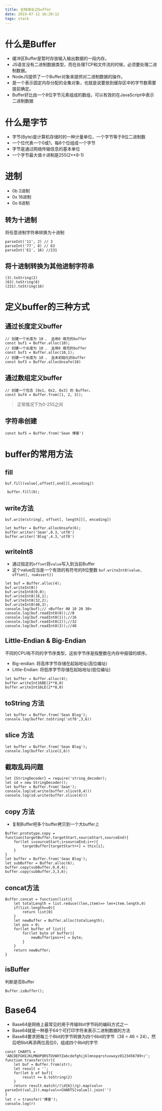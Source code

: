 ```yaml
---
title: 全栈成长之buffer
date: 2019-07-12 16:20:12
tags: stack
---
```


# 什么是Buffer
- 缓冲区Buffer是暂时存放输入输出数据的一段内存。
- JS语言没有二进制数据类型，而在处理TCP和文件流的时候，必须要处理二进制数据。
- NodeJS提供了一个Buffer对象来提供对二进制数据的操作。
- 是一个表示固定内存分配的全集对象，也就是说要放到缓存区中的字节数需要提前确定。
- Buffer好比由一个8位字节元素组成的数组，可以有效的在JavaScript中表示二进制数据

# 什么是字节
- 字节(Byte)是计算机存储时的一种计量单位，一个字节等于8位二进制数
- 一个位代表一个0或1，每8个位组成一个字节
- 字节是通过网络传输信息的基本单位
- 一个字节最大值十进制是255(2**8-1)

# 进制
- 0b 2进制
- 0x 16进制
- 0o 8进制

## 转为十进制
将任意进制字符串转换为十进制
```
parseInt('11', 2) // 3
parseInt('77', 8) // 63
parseInt('E1', 16) //231
```
## 将十进制转换为其他进制字符串
```
(3).toString(2)
(63).toString(8)
(231).toString(16)
```

# 定义buffer的三种方式

## 通过长度定义buffer
```
// 创建一个长度为 10 、 且用0 填充的buffer
const buf1 = Buffer.alloc(10);
// 创建一个长度为 10 、 且用0 填充的buffer
const buf1 = Buffer.alloc(10,1);
// 创建一个长度为 10 、 且未初始化的buffer
const buf3 = Buffer.allocUnsafe(10)
```

## 通过数组定义buffer
```
// 创建一个包含 [0x1, 0x2, 0x3] 的 Buffer。
const buf4 = Buffer.from([1, 2, 3]);
```
> 正常情况下为0-255之间

## 字符串创建
```
const buf5 = Buffer.from('Sean 博客')
```

# buffer的常用方法

## fill
`buf.fill(value[,offset[,end]][,encoding])`
```
 buffer.fill(0);
```

## write方法
`buf.write(string[, offset[, length]][, encoding])`
```
let buffer = Buffer.allocUnsafe(6);
buffer.writer('Sean',0.3,'utf8')
buffer.writer('Blog',4.3,'utf8')
```

## writeInt8 
- 通过指定的`offset`将`value`写入到当前Buffer
- 这个value应当是一个有效的有符号的8位整数
`buf.writeInt8(value, offset[, noAssert])`

```
let buf = Buffer.alloc(4);
buf.writeInt8()
buf.writeInt8(0,0);
buf.writeInt8(16,1);
buf.writeInt8(32,2);
buf.writeInt8(48,3);
console.log(buf);// <Buffer 00 10 20 30>
console.log(buf.readInt8(0));//0
console.log(buf.readInt8(1));//16
console.log(buf.readInt8(2));//32
console.log(buf.readInt8(3));//48
```

## Little-Endian & Big-Endian
不同的CPU有不同的字节序类型，这些字节序是指整数在内存中报错的顺序。
- Big-endian: 将高序字节存储在起始地址(高位编址)
- Little-Endian: 将低序字节存储在起始地址(低位编址)
```
let buffer = Buffer.alloc(4);
buffer.writeInt16BE(2**8,0)
buffer.writeInt16LE(2**8,0)

```

## toString 方法
```
let buffer = Buffer.from('Sean Blog');
console.log(buffer.toString('utf8',3,6))
```

## slice 方法
```
let buffer = Buffer.from('Sean Blog');
console.log(buffer.slice(2,6))
```

## 截取乱码问题
```
let {StringDecoder} = require('string_decoder);
let sd = new StringDecoder();
let buffer = Buffer.from('Sean');
console.log(sd.write(buffer.slice(0,4)))
console.log(sd.write(buffer.slice(4)))
```

## copy 方法
- 复制Buffer吧多个buffer拷贝到一个大buffer上
```
Buffer.prototype.copy = function(targetBuffer,targetStart,sourceStart,sourceEnd){
    for(let i=sourceStart;i<sourceEnd;i++){
        targetBuffer[targetStart++] = this[i];
    }
}
let buffer = Buffer.from('Sean Blog');
let subBuffer = Buffer.alloc(6);
buffer.copy(subBuffer,0,0,4);
buffer.copy(subBuffer,3,3,6);

```

## concat方法
```
Buffer.concat = function(list){
    let totalLength = list.reduce((len,item)=> len+item.length,0)
    if(list.length==0){
        return list[0]
    }
    let newBuffer = Buffer.alloc(totalLength);
    let pos = 0;
    for(let buffer of list){
        for(let byte of buffer){
            newBuffer[pos++] = byte;
        }
    }
    return newBuffer;
}

```
## isBuffer
判断是否Buffer
```
Buffer.isBuffer();
```

# Base64
- Base64是网络上最常见的用于传输8bit字节码的编码方式之一
- Base64就是一种基于64个可打印字符来表示二进制数据的方法
- Base64要求把每三个8bit的字节转换为四个6bit的字节（38 = 46 = 24），然后吧6bit再添两位高位0，组成四个8bit的字节
```
const CHARTS = 'ABCDEFGHIJKLMNOPQRSTUVWXYZabcdefghijklmnopqrstuvwxyz0123456789+/';
function transfer(str){
    let buf = Buffer.from(str);
    let result = '';
    for(let b of buf){
        result += b.toString(2)
    }
    return result.match(/(\d{6})/g).map(val=> parseInt(val,2)).map(val=>CHARTS[value]).join('')
}
let r = transfer('博客');
console.log(r)
```